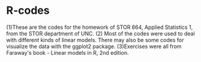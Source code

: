 # R-codes
(1)These are the codes for the homework of STOR 664, Applied Statistics 1, from the STOR department of UNC. (2) Most of the codes were used to deal with different kinds of linear models. There may also be some codes for visualize the data with the ggplot2 package. (3)Exercises were all from Faraway's book - Linear models in R, 2nd edition.
